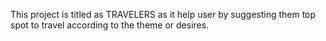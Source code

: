 This project is titled as TRAVELERS as it help user by suggesting them top spot to travel according to the theme or desires.
